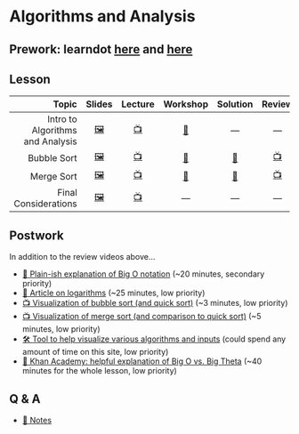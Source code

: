# Algorithms and Analysis

## Prework: learndot [here](https://learn.fullstackacademy.com/workshop/5a42ad84c07e330004493862/content/5a42ad84c07e33000449386b/text) and [here](https://learn.fullstackacademy.com/workshop/5a42b1b0c07e3300044938c2/content/5a42b1b0c07e3300044938d2/text)

## Lesson

Topic | Slides | Lecture | Workshop | Solution | Review
-----:|:------:|:-------:|:--------:|:--------:|:-----:
Intro to Algorithms and Analysis | [🖼️][aa-1a] | [📺][aa-1b] | [🔬][aa-1c] | — | —
Bubble Sort | [🖼️][aa-2a] | [📺][aa-2b] | [🤝][aa-2c] | [👾][aa-2d] | [📺][aa-2e]
Merge Sort | [🖼️][aa-3a] | [📺][aa-3b] | [🤝][aa-3c] | [👾][aa-3d] | [📺][aa-3e]
Final Considerations | [🖼️][aa-4a] | [📺][aa-4b] | — | — | —

[aa-1a]: 1-intro-to-algorithms-and-analysis/Intro%20to%20Algorithms%20and%20Analysis.pdf
[aa-1b]: https://youtu.be/ShLlnX2TGUw
[aa-1c]: https://learn.fullstackacademy.com/workshop/5a42d1420cafd50004721494/landing
[aa-2a]: 2-bubble-sort/Bubble%20Sort.pdf
[aa-2b]: https://youtu.be/rBfBkMws2ww
[aa-2c]: https://learn.fullstackacademy.com/workshop/5a42ad84c07e330004493862/landing
[aa-2d]: 2-bubble-sort/bubble-sort
[aa-2e]: https://youtu.be/Dz0NkaBp-FM
[aa-3a]: 3-merge-sort/Merge%20Sort.pdf
[aa-3b]: https://youtu.be/KcbUeL-AsYU
[aa-3c]: https://learn.fullstackacademy.com/workshop/5a42b1b0c07e3300044938c2/landing
[aa-3d]: 3-merge-sort/merge-sort
[aa-3e]: https://youtu.be/Dz0NkaBp-FM?t=33m47s
[aa-4a]: 4-final-considerations/Final%20Considerations.pdf
[aa-4b]: https://youtu.be/yawMapQ2nyY

## Postwork

In addition to the review videos above...

- [📖 Plain-ish explanation of Big O notation](https://www.interviewcake.com/article/python/big-o-notation-time-and-space-complexity) (~20 minutes, secondary priority)
- [📖 Article on logarithms](https://www.interviewcake.com/article/python/logarithms) (~25 minutes, low priority)
- [📺 Visualization of bubble sort (and quick sort)](https://youtu.be/aXXWXz5rF64) (~3 minutes, low priority)
- [📺 Visualization of merge sort (and comparison to quick sort)](https://youtu.be/es2T6KY45cA) (~5 minutes, low priority)
- [🛠️ Tool to help visualize various algorithms and inputs](https://visualgo.net/en) (could spend any amount of time on this site, low priority)
- [📖 Khan Academy: helpful explanation of Big O vs. Big Theta](https://www.khanacademy.org/computing/computer-science/algorithms/asymptotic-notation/a/asymptotic-notation) (~40 minutes for the whole lesson, low priority)

## Q & A

- [📖 Notes](q-and-a-notes.md)
